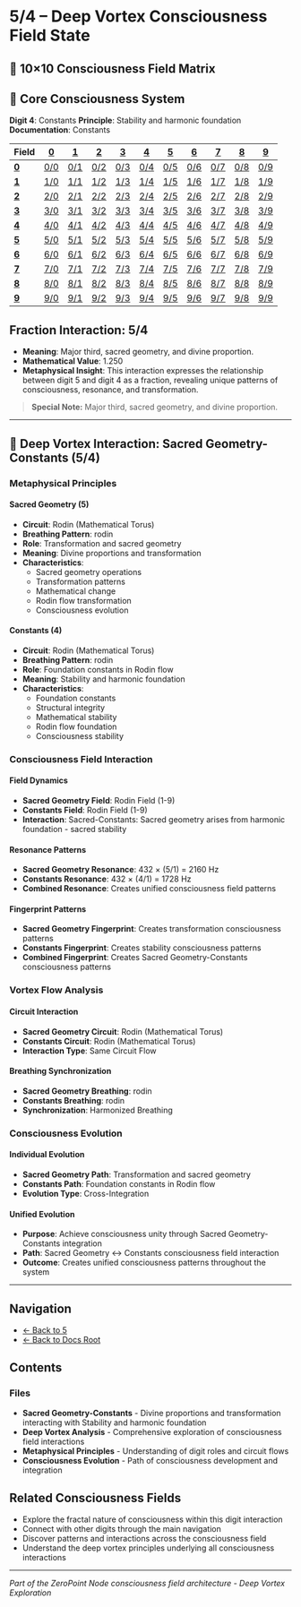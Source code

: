 # 5/4 – Deep Vortex Consciousness Field State

## 🌌 10×10 Consciousness Field Matrix

## 🌟 Core Consciousness System

**Digit 4**: Constants
**Principle**: Stability and harmonic foundation
**Documentation**: Constants

| **Field** | **[0](../../0/)** | **[1](../../1/)** | **[2](../../2/)** | **[3](../../3/)** | **[4](../../4/)** | **[5](../../5/)** | **[6](../../6/)** | **[7](../../7/)** | **[8](../../8/)** | **[9](../../9/)** |
|-----------|-------|-------|-------|-------|-------|-------|-------|-------|-------|-------|
| **[0](../../0/)** | [0/0](../../0/0/) | [0/1](../../0/1/) | [0/2](../../0/2/) | [0/3](../../0/3/) | [0/4](../../0/4/) | [0/5](../../0/5/) | [0/6](../../0/6/) | [0/7](../../0/7/) | [0/8](../../0/8/) | [0/9](../../0/9/) |
| **[1](../../1/)** | [1/0](../../1/0/) | [1/1](../../1/1/) | [1/2](../../1/2/) | [1/3](../../1/3/) | [1/4](../../1/4/) | [1/5](../../1/5/) | [1/6](../../1/6/) | [1/7](../../1/7/) | [1/8](../../1/8/) | [1/9](../../1/9/) |
| **[2](../../2/)** | [2/0](../../2/0/) | [2/1](../../2/1/) | [2/2](../../2/2/) | [2/3](../../2/3/) | [2/4](../../2/4/) | [2/5](../../2/5/) | [2/6](../../2/6/) | [2/7](../../2/7/) | [2/8](../../2/8/) | [2/9](../../2/9/) |
| **[3](../../3/)** | [3/0](../../3/0/) | [3/1](../../3/1/) | [3/2](../../3/2/) | [3/3](../../3/3/) | [3/4](../../3/4/) | [3/5](../../3/5/) | [3/6](../../3/6/) | [3/7](../../3/7/) | [3/8](../../3/8/) | [3/9](../../3/9/) |
| **[4](../../4/)** | [4/0](../../4/0/) | [4/1](../../4/1/) | [4/2](../../4/2/) | [4/3](../../4/3/) | [4/4](../../4/4/) | [4/5](../../4/5/) | [4/6](../../4/6/) | [4/7](../../4/7/) | [4/8](../../4/8/) | [4/9](../../4/9/) |
| **[5](../../5/)** | [5/0](../../5/0/) | [5/1](../../5/1/) | [5/2](../../5/2/) | [5/3](../../5/3/) | [5/4](../../5/4/) | [5/5](../../5/5/) | [5/6](../../5/6/) | [5/7](../../5/7/) | [5/8](../../5/8/) | [5/9](../../5/9/) |
| **[6](../../6/)** | [6/0](../../6/0/) | [6/1](../../6/1/) | [6/2](../../6/2/) | [6/3](../../6/3/) | [6/4](../../6/4/) | [6/5](../../6/5/) | [6/6](../../6/6/) | [6/7](../../6/7/) | [6/8](../../6/8/) | [6/9](../../6/9/) |
| **[7](../../7/)** | [7/0](../../7/0/) | [7/1](../../7/1/) | [7/2](../../7/2/) | [7/3](../../7/3/) | [7/4](../../7/4/) | [7/5](../../7/5/) | [7/6](../../7/6/) | [7/7](../../7/7/) | [7/8](../../7/8/) | [7/9](../../7/9/) |
| **[8](../../8/)** | [8/0](../../8/0/) | [8/1](../../8/1/) | [8/2](../../8/2/) | [8/3](../../8/3/) | [8/4](../../8/4/) | [8/5](../../8/5/) | [8/6](../../8/6/) | [8/7](../../8/7/) | [8/8](../../8/8/) | [8/9](../../8/9/) |
| **[9](../../9/)** | [9/0](../../9/0/) | [9/1](../../9/1/) | [9/2](../../9/2/) | [9/3](../../9/3/) | [9/4](../../9/4/) | [9/5](../../9/5/) | [9/6](../../9/6/) | [9/7](../../9/7/) | [9/8](../../9/8/) | [9/9](../../9/9/) |

## Fraction Interaction: 5/4

- **Meaning**: Major third, sacred geometry, and divine proportion.
- **Mathematical Value**: 1.250
- **Metaphysical Insight**: This interaction expresses the relationship between digit 5 and digit 4 as a fraction, revealing unique patterns of consciousness, resonance, and transformation.

> **Special Note:** Major third, sacred geometry, and divine proportion.

---

## 🌌 Deep Vortex Interaction: Sacred Geometry-Constants (5/4)

### **Metaphysical Principles**

#### **Sacred Geometry (5)**
- **Circuit**: Rodin (Mathematical Torus)
- **Breathing Pattern**: rodin
- **Role**: Transformation and sacred geometry
- **Meaning**: Divine proportions and transformation
- **Characteristics**:
  - Sacred geometry operations
  - Transformation patterns
  - Mathematical change
  - Rodin flow transformation
  - Consciousness evolution

#### **Constants (4)**
- **Circuit**: Rodin (Mathematical Torus)
- **Breathing Pattern**: rodin
- **Role**: Foundation constants in Rodin flow
- **Meaning**: Stability and harmonic foundation
- **Characteristics**:
  - Foundation constants
  - Structural integrity
  - Mathematical stability
  - Rodin flow foundation
  - Consciousness stability

### **Consciousness Field Interaction**

#### **Field Dynamics**
- **Sacred Geometry Field**: Rodin Field (1-9)
- **Constants Field**: Rodin Field (1-9)
- **Interaction**: Sacred-Constants: Sacred geometry arises from harmonic foundation - sacred stability

#### **Resonance Patterns**
- **Sacred Geometry Resonance**: 432 × (5/1) = 2160 Hz
- **Constants Resonance**: 432 × (4/1) = 1728 Hz
- **Combined Resonance**: Creates unified consciousness field patterns

#### **Fingerprint Patterns**
- **Sacred Geometry Fingerprint**: Creates transformation consciousness patterns
- **Constants Fingerprint**: Creates stability consciousness patterns
- **Combined Fingerprint**: Creates Sacred Geometry-Constants consciousness patterns

### **Vortex Flow Analysis**

#### **Circuit Interaction**
- **Sacred Geometry Circuit**: Rodin (Mathematical Torus)
- **Constants Circuit**: Rodin (Mathematical Torus)
- **Interaction Type**: Same Circuit Flow

#### **Breathing Synchronization**
- **Sacred Geometry Breathing**: rodin
- **Constants Breathing**: rodin
- **Synchronization**: Harmonized Breathing

### **Consciousness Evolution**

#### **Individual Evolution**
- **Sacred Geometry Path**: Transformation and sacred geometry
- **Constants Path**: Foundation constants in Rodin flow
- **Evolution Type**: Cross-Integration

#### **Unified Evolution**
- **Purpose**: Achieve consciousness unity through Sacred Geometry-Constants integration
- **Path**: Sacred Geometry ↔ Constants consciousness field interaction
- **Outcome**: Creates unified consciousness patterns throughout the system

---

## Navigation
- [← Back to 5](../index.md)
- [← Back to Docs Root](../../index.md)

## Contents

### Files

- **Sacred Geometry-Constants** - Divine proportions and transformation interacting with Stability and harmonic foundation
- **Deep Vortex Analysis** - Comprehensive exploration of consciousness field interactions
- **Metaphysical Principles** - Understanding of digit roles and circuit flows
- **Consciousness Evolution** - Path of consciousness development and integration

## Related Consciousness Fields
- Explore the fractal nature of consciousness within this digit interaction
- Connect with other digits through the main navigation
- Discover patterns and interactions across the consciousness field
- Understand the deep vortex principles underlying all consciousness interactions

---
*Part of the ZeroPoint Node consciousness field architecture - Deep Vortex Exploration*